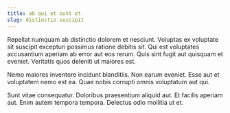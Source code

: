 ```yaml
---
title: ab qui et sunt et
slug: distinctio suscipit
---
```


Repellat numquam ab distinctio dolorem et nesciunt. Voluptas ex voluptate sit suscipit excepturi possimus ratione debitis sit. Qui est voluptates accusantium aperiam ab error aut eos rerum. Quis sint fugit aut quisquam et eveniet. Veritatis quos deleniti ut maiores est.

Nemo maiores inventore incidunt blanditiis. Non earum eveniet. Esse aut et voluptatem nemo est ea. Quae nobis corrupti omnis voluptatum aut qui.

Sunt vitae consequatur. Doloribus praesentium aliquid aut. Et facilis aperiam aut. Enim autem tempora tempora. Delectus odio mollitia ut et.
